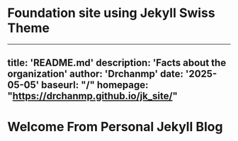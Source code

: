 # Foundation site using Jekyll Swiss Theme

---
title: 'README.md'
description: 'Facts about the organization'
author: 'Drchanmp'
date: '2025-05-05'
baseurl: "/"
homepage: "https://drchanmp.github.io/jk_site/"
---

# Welcome From Personal Jekyll Blog
